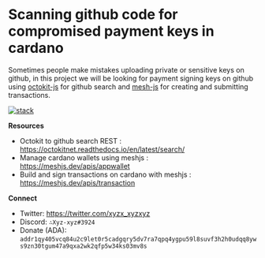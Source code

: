 # Scanning github code for compromised payment keys in cardano

Sometimes people make mistakes uploading private or sensitive keys on github, in this project we will be looking for payment signing keys on github using [octokit-js](https://www.npmjs.com/package/@octokit/core#rest-api-example) for github search and [mesh-js](https://meshjs.dev/) for creating and submitting transactions.

[![stack](https://skillicons.dev/icons?i=js)](https://skillicons.dev)


**Resources**

- Octokit to github search REST : https://octokitnet.readthedocs.io/en/latest/search/
- Manage cardano wallets using meshjs : https://meshjs.dev/apis/appwallet
- Build and sign transactions on cardano with meshjs : https://meshjs.dev/apis/transaction

**Connect**

- Twitter: https://twitter.com/xyzx_xyzxyz
- Discord: `∴Xyz-xyz#3924`
- Donate (ADA): `addr1qy405vcq84u2c9let0r5cadgqry5dv7ra7qpq4ygpu59l8suvf3h2h0udqq8yws9zn30tgum47a9qxa2wk2qfp5w34ks03mv8s`
